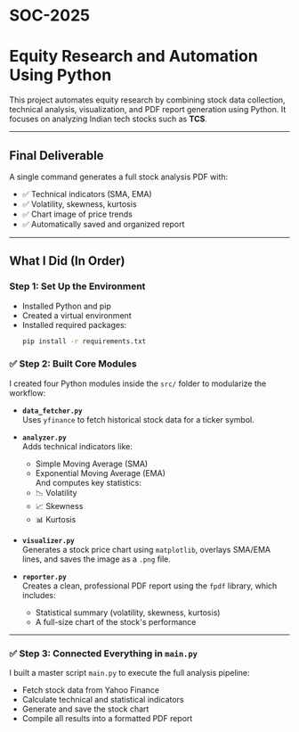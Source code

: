 # SOC-2025
#  Equity Research and Automation Using Python

This project automates equity research by combining stock data collection, technical analysis, visualization, and PDF report generation using Python. It focuses on analyzing Indian tech stocks such as **TCS**.

---

##  Final Deliverable

A single command generates a full stock analysis PDF with:
- ✅ Technical indicators (SMA, EMA)
- ✅ Volatility, skewness, kurtosis
- ✅ Chart image of price trends
- ✅ Automatically saved and organized report

---

##  What I Did (In Order)

###  Step 1: Set Up the Environment
- Installed Python and pip
- Created a virtual environment 
- Installed required packages:
  ```bash
  pip install -r requirements.txt

### ✅ Step 2: Built Core Modules

I created four Python modules inside the `src/` folder to modularize the workflow:

- **`data_fetcher.py`**  
  Uses `yfinance` to fetch historical stock data for a  ticker symbol.

- **`analyzer.py`**  
  Adds technical indicators like:
  - Simple Moving Average (SMA)
  - Exponential Moving Average (EMA)  
  And computes key statistics:
  - 📉 Volatility  
  - 📈 Skewness  
  - 📊 Kurtosis

- **`visualizer.py`**  
  Generates a stock price chart using `matplotlib`, overlays SMA/EMA lines, and saves the image as a `.png` file.

- **`reporter.py`**  
  Creates a clean, professional PDF report using the `fpdf` library, which includes:
  - Statistical summary (volatility, skewness, kurtosis)
  - A full-size chart of the stock's performance

---

### ✅ Step 3: Connected Everything in `main.py`

I built a master script `main.py` to execute the full analysis pipeline:

- Fetch stock data from Yahoo Finance
- Calculate technical and statistical indicators
- Generate and save the stock chart
- Compile all results into a formatted PDF report



